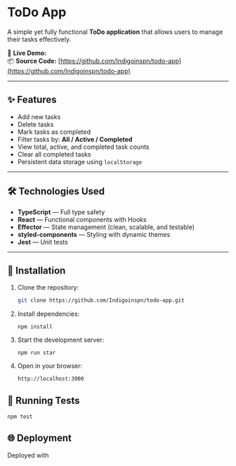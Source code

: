 # ToDo App

A simple yet fully functional **ToDo application** that allows users to manage their tasks effectively.

🔗 **Live Demo:**  
📦 **Source Code:** [https://github.com/Indigoinspn/todo-app](https://github.com/Indigoinspn/todo-app)

---

## ✨ Features

- Add new tasks
- Delete tasks
- Mark tasks as completed
- Filter tasks by: **All / Active / Completed**
- View total, active, and completed task counts
- Clear all completed tasks
- Persistent data storage using `localStorage`

---

## 🛠️ Technologies Used

- **TypeScript** — Full type safety
- **React** — Functional components with Hooks
- **Effector** — State management (clean, scalable, and testable)
- **styled-components** — Styling with dynamic themes
- **Jest** — Unit tests

---

## 🚀 Installation

1. Clone the repository:

   ```bash
   git clone https://github.com/Indigoinspn/todo-app.git
   ```

2. Install dependencies:

   `npm install`

3. Start the development server:

   `npm run star`

4. Open in your browser:

   `http://localhost:3000`

## 🧪 Running Tests

`npm test`

## 🌐 Deployment

Deployed with
